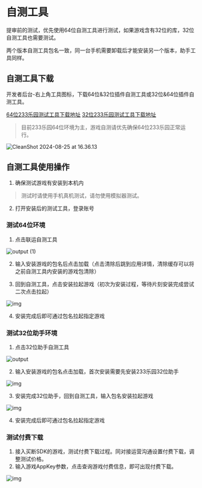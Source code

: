 # 自测工具

提审前的测试，优先使用64位自测工具进行测试，如果游戏含有32位的库，32位自测工具也需要测试。

两个版本自测工具包名一致，同一台手机需要卸载后才能安装另一个版本，助手工具同样。

## 自测工具下载

开发者后台-右上角工具图标，下载64位&32位插件自测工具或32位&64位插件自测工具。

[64位233乐园测试工具下载地址](https://www.233leyuan.com/apiserv/api/deliveryTest/ABTest?id=kfz64)  [32位233乐园测试工具下载地址](https://www.233leyuan.com/apiserv/api/deliveryTest/ABTest?id=kfz)

> 目前233乐园64位环境为主，游戏自测请优先确保64位233乐园正常运行。

![CleanShot 2024-08-25 at 16.36.13](https://arkimg.ark.online/CleanShot%202024-08-25%20at%2016.36.13.png)

## 自测工具使用操作

1. 确保测试游戏有安装到本机内
> 测试时请使用手机真机测试，请勿使用模拟器测试。

2. 打开安装后的测试工具，登录账号

### 测试64位环境

1. 点击联运自测工具

![output (1)](https://arkimg.ark.online/output%20(1).png)

2. 输入安装游戏的包名后点击加载（点击清除后跳到应用详情，清除缓存可以将之前自测工具内安装的游戏包清除）

3. 回到自测工具，点击安装拉起游戏（初次为安装过程，等待片刻安装完成尝试二次点击拉起）

![img](https://arkimg.ark.online/(null)-20240527172734811.png)

4. 安装完成后即可通过包名拉起指定游戏

### 测试32位助手环境

1. 点击32位助手自测工具

![output](https://arkimg.ark.online/output.png)

2. 输入安装游戏的包名点击加载，首次安装需要先安装233乐园32位助手

![img](https://arkimg.ark.online/(null)-20240527172734969.png)

3. 安装完成32位助手，回到自测工具，输入包名安装拉起游戏

![img](https://arkimg.ark.online/(null)-20240527172734942.png)

4. 安装完成后即可通过包名拉起指定游戏

### 测试付费下载

1. 接入买断SDK的游戏，测试付费下载过程。同对接运营沟通设置付费下载，调整测试价格。
2. 输入游戏AppKey参数，点击查询游戏付费信息，即可出现付费下载。

![img](https://arkimg.ark.online/(null)-20240527172735031.png)
